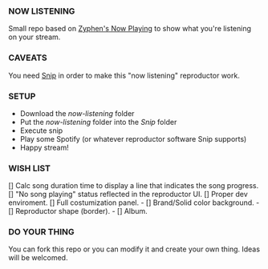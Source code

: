 ### NOW LISTENING   
Small repo based on [Zyphen's Now Playing](https://obsproject.com/forum/resources/zyphens-now-playing-overlay.1026/) to show what you're listening on your stream.

### CAVEATS
You need [Snip](https://github.com/dlrudie/Snip) in order to make this "now listening" reproductor work.

### SETUP
  - Download the *now-listening* folder
  - Put the *now-listening* folder into the *Snip* folder
  - Execute snip
  - Play some Spotify (or whatever reproductor software Snip supports)
  - Happy stream!
  
### WISH LIST
  [] Calc song duration time to display a line that indicates the song progress.
  [] "No song playing" status reflected in the reproductor UI.
  [] Proper dev enviroment.
  [] Full costumization panel.
    - [] Brand/Solid color background.
    - [] Reproductor shape (border).
    - [] Album.
    
### DO YOUR THING
You can fork this repo or you can modify it and create your own thing. Ideas will be welcomed.
